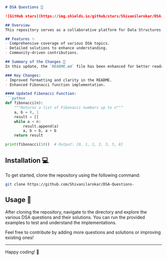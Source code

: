 ```markdown
# DSA Questions 📖

![GitHub stars](https://img.shields.io/github/stars/Shivanilarokar/DSA-Questions-) ![GitHub forks](https://img.shields.io/github/forks/Shivanilarokar/DSA-Questions-) ![GitHub issues](https://img.shields.io/github/issues/Shivanilarokar/DSA-Questions-)

## Overview
This repository serves as a collaborative platform for Data Structures and Algorithms (DSA) enthusiasts. Here, you will find a collection of problems, solutions, and explanations designed to enhance your understanding of DSA concepts.

## Features ✨
- Comprehensive coverage of various DSA topics.
- Detailed solutions to enhance understanding.
- Community-driven contributions.

## Summary of the Changes 📱
In this update, the `README.md` file has been enhanced for better readability and clarity. Additionally, the Fibonacci function has been improved to handle edge cases more effectively.

### Key Changes:
- Improved formatting and clarity in the README.
- Enhanced Fibonacci function implementation.

#### Updated Fibonacci Function:
```python
def fibonacci(n):
    """Returns a list of Fibonacci numbers up to n"""
    a, b = 0, 1
    result = []
    while a < n:
        result.append(a)
        a, b = b, a + b
    return result

print(fibonacci(10))  # Output: [0, 1, 1, 2, 3, 5, 8]
```

## Installation 💻
To get started, clone the repository using the following command:

```bash
git clone https://github.com/Shivanilarokar/DSA-Questions-
```

## Usage 🚀
After cloning the repository, navigate to the directory and explore the various DSA questions and their solutions. You can run the provided examples to test and understand the implementations.

Feel free to contribute by adding more questions and solutions or improving existing ones!

----

Happy coding! 🎉
```